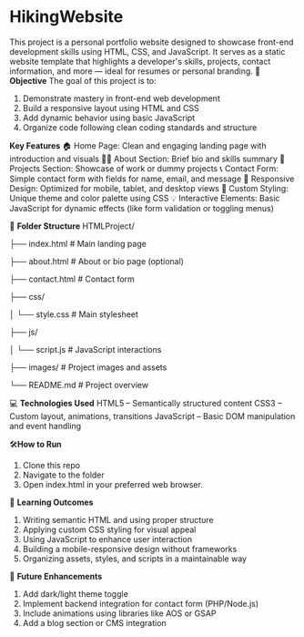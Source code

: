 # HikingWebsite
This project is a personal portfolio website designed to showcase front-end development skills using HTML, CSS, and JavaScript. It serves as a static website template that highlights a developer's skills, projects, contact information, and more — ideal for resumes or personal branding.
🎯**Objective**
The goal of this project is to:
1. Demonstrate mastery in front-end web development
2. Build a responsive layout using HTML and CSS
3. Add dynamic behavior using basic JavaScript
4. Organize code following clean coding standards and structure

**Key Features**
🏠 Home Page: Clean and engaging landing page with introduction and visuals
🧑‍💻 About Section: Brief bio and skills summary
📁 Projects Section: Showcase of work or dummy projects
📞 Contact Form: Simple contact form with fields for name, email, and message
📱 Responsive Design: Optimized for mobile, tablet, and desktop views
🎨 Custom Styling: Unique theme and color palette using CSS
💡 Interactive Elements: Basic JavaScript for dynamic effects (like form validation or toggling menus)

📁 **Folder Structure**
HTMLProject/


├── index.html              # Main landing page

├── about.html              # About or bio page (optional)

├── contact.html            # Contact form

├── css/

│   └── style.css           # Main stylesheet

├── js/

│   └── script.js           # JavaScript interactions

├── images/                 # Project images and assets

└── README.md               # Project overview

💻 **Technologies Used**
HTML5 – Semantically structured content
CSS3 – Custom layout, animations, transitions
JavaScript – Basic DOM manipulation and event handling

🛠️**How to Run**
1. Clone this repo
2. Navigate to the folder
3. Open index.html in your preferred web browser.

📘 **Learning Outcomes**
1. Writing semantic HTML and using proper structure
2. Applying custom CSS styling for visual appeal
3. Using JavaScript to enhance user interaction
4. Building a mobile-responsive design without frameworks
5. Organizing assets, styles, and scripts in a maintainable way

🧠 **Future Enhancements**
1. Add dark/light theme toggle
2. Implement backend integration for contact form (PHP/Node.js)
3. Include animations using libraries like AOS or GSAP
4. Add a blog section or CMS integration

